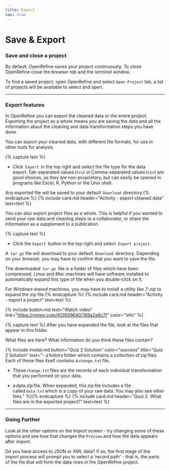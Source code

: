 ```yaml
---
title: Export
nav: true
---
```


# Save & Export

### Save and close a project

By default, OpenRefine saves your project continuously. To close OpenRefine close the *browser tab* and the *terminal window*.  

To find a saved project, open OpenRefine and select  `Open Project`  tab, a list of projects will be available to select and open.

----

### Export features

In OpenRefine you can export the cleaned data or the entire project. Exporting the project as a whole means you are saving the data and all the information about the cleaning and data transformation steps you have done. 

You can export your cleaned data, with different file formats, for use in other tools for analysis.

{% capture text %}
- Click  `Export`  in the top right and select the file type for the data export. Tab-separated values (`tsv`) or Comma-separated values (`csv`) are good choices, as they are non-proprietary, but can easily be opened in programs like Excel, R, Python or the Unix shell.

Any exported file will be saved to your default  `Download`  directory.{% endcapture %} {% include card.md header="Activity - export cleaned data" text=text %}

You can also export project files as a whole. This is helpful if you wanted to send your raw data and cleaning steps to a collaborator, or share the information as a supplement to a publication.

{% capture text %}
- Click the  `Export`  button in the top right and select  `Export project`.

A  `tar.gz`  file will download to your default  `Download`  directory. Depending on your browser, you may have to confirm that you want to save the file. 

The downloaded  `tar.gz`  file is a folder of files which have been compressed. *Linux* and *Mac* machines will have software installed to automatically expand this type of file when you double-click on it. 

For *Windows-based* machines, you may have to install a utility like *7-zip* to expand the zip file.{% endcapture %} {% include card.md header="Activity - export a project" text=text %}


{% include button.md text="Watch video" link="https://vimeo.com/412609640/189a2a8c7f" color="info" %}


{% capture text %}
After you have expanded the file, look at the files that appear in this folder. 

What files are here? What information do you think these files contain?

{% include modal.md button="Quiz 2 Solution" color="success" title="Quiz 2 Solution" text="- a history folder which contains a collection of zip files. Each of these files itself contains a `change.txt` file. 

- These `change.txt` files are the records of each individual transformation that you performed on your data.

- a data.zip file. When expanded, this zip file includes a file called `data.txt` which is a copy of your raw data. You may also see other files." %}{% endcapture %} {% include card.md header="Quiz 2. What files are in the exported project?" text=text %}

----

### Going Further

Look at the other options on the Import screen - try changing some of these options and see how that changes the  `Preview`  and how the data appears after import.

Do you have access to JSON or XML data? If so, the first stage of the import process will prompt you to select a 'record path' - that is, the parts of the file that will form the data rows in the OpenRefine project. 

